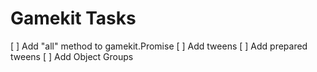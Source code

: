 Gamekit Tasks
=============

[ ] Add "all" method to gamekit.Promise
[ ] Add tweens
[ ] Add prepared tweens
[ ] Add Object Groups